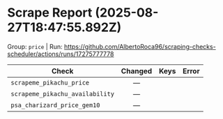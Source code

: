 # Scrape Report (2025-08-27T18:47:55.892Z)

Group: `price`  |  Run: https://github.com/AlbertoRoca96/scraping-checks-scheduler/actions/runs/17275777778

| Check | Changed | Keys | Error |
|---|:---:|:--|:--|
| `scrapeme_pikachu_price` | — |  |  |
| `scrapeme_pikachu_availability` | — |  |  |
| `psa_charizard_price_gem10` | — |  |  |
